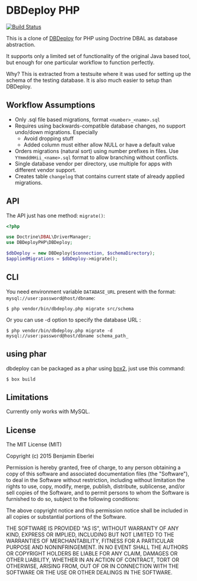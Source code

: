 # DBDeploy PHP

[![Build Status](https://travis-ci.org/beberlei/dbdeploy-php.svg?branch=master)](https://travis-ci.org/beberlei/dbdeploy-php)

This is a clone of [DBDeploy](http://dbdeploy.com) for PHP using Doctrine DBAL
as database abstraction.

It supports only a limited set of functionality of the original Java based
tool, but enough for one particular workflow to function perfectly.

Why? This is extracted from a testsuite where it was used for setting up the
schema of the testing database. It is also much easier to setup than DBDeploy.

## Workflow Assumptions

* Only .sql file based migrations, format `<number>_<name>.sql`
* Requires using backwards-compatible database changes, no support undo/down
  migrations. Especially
    * Avoid dropping stuff
    * Added column must either allow NULL or have a default value
* Orders migrations (natural sort) using number prefixes in files. Use
  `YYmmddHHii_<name>.sql` format to allow branching without conflicts.
* Single database vendor per directory, use multiple for apps with different
  vendor support.
* Creates table `changelog` that contains current state of already applied migrations.

## API

The API just has one method: `migrate()`:

```php
<?php

use Doctrine\DBAL\DriverManager;
use DBDeployPHP\DBDeploy;

$dbDeploy = new DBDeploy($connection, $schemaDirectory);
$appliedMigrations = $dbDeploy->migrate();
```
## CLI

You need environment variable `DATABASE_URL` present with the format: `mysql://user:password@host/dbname`:

    $ php vendor/bin/dbdeploy.php migrate src/schema
    
Or you can use -d option to specify the database URL :

    $ php vendor/bin/dbdeploy.php migrate -d mysql://user:password@host/dbname schema_path_

## using phar

dbdeploy can be packaged as a phar using [box2](http://box-project.github.io/box2/), just use this command:

    $ box build

## Limitations

Currently only works with MySQL.

## License

The MIT License (MIT)

Copyright (c) 2015 Benjamin Eberlei

Permission is hereby granted, free of charge, to any person obtaining a copy
of this software and associated documentation files (the "Software"), to deal
in the Software without restriction, including without limitation the rights
to use, copy, modify, merge, publish, distribute, sublicense, and/or sell
copies of the Software, and to permit persons to whom the Software is
furnished to do so, subject to the following conditions:

The above copyright notice and this permission notice shall be included in
all copies or substantial portions of the Software.

THE SOFTWARE IS PROVIDED "AS IS", WITHOUT WARRANTY OF ANY KIND, EXPRESS OR
IMPLIED, INCLUDING BUT NOT LIMITED TO THE WARRANTIES OF MERCHANTABILITY,
FITNESS FOR A PARTICULAR PURPOSE AND NONINFRINGEMENT. IN NO EVENT SHALL THE
AUTHORS OR COPYRIGHT HOLDERS BE LIABLE FOR ANY CLAIM, DAMAGES OR OTHER
LIABILITY, WHETHER IN AN ACTION OF CONTRACT, TORT OR OTHERWISE, ARISING FROM,
OUT OF OR IN CONNECTION WITH THE SOFTWARE OR THE USE OR OTHER DEALINGS IN
THE SOFTWARE.
